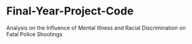 # Final-Year-Project-Code
Analysis on the Influence of Mental Illness and Racial Discrimination on Fatal Police Shootings
